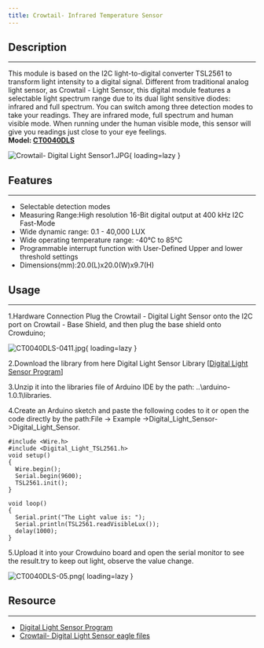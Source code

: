 ```yaml
---
title: Crowtail- Infrared Temperature Sensor
---
```


## Description
-----------

This module is based on the I2C light-to-digital converter TSL2561 to transform light intensity to a digital signal. Different from traditional analog light sensor, as Crowtail - Light Sensor, this digital module features a selectable light spectrum range due to its dual light sensitive diodes: infrared and full spectrum. You can switch among three detection modes to take your readings. They are infrared mode, full spectrum and human visible mode. When running under the human visible mode, this sensor will give you readings just close to your eye feelings.  
**Model: [CT0040DLS](http://www.elecrow.com/crowtail-digital-light-sensor-p-1488.html)**

![Crowtail- Digital Light Sensor1.JPG](https://wiki.elecrow.com/images/thumb/e/e2/Crowtail-_Digital_Light_Sensor1.JPG/600px-Crowtail-_Digital_Light_Sensor1.JPG){ loading=lazy }

## Features
--------

- Selectable detection modes
- Measuring Range:High resolution 16-Bit digital output at 400 kHz I2C Fast-Mode
- Wide dynamic range: 0.1 - 40,000 LUX
- Wide operating temperature range: -40°C to 85°C
- Programmable interrupt function with User-Defined Upper and lower threshold settings
- Dimensions(mm):20.0(L)x20.0(W)x9.7(H)

## Usage
-----

1.Hardware Connection
Plug the Crowtail - Digital Light Sensor onto the I2C port on Crowtail - Base Shield, and then plug the base shield onto Crowduino;

![CT0040DLS-0411.jpg](https://wiki.elecrow.com/images/thumb/c/c0/CT0040DLS-0411.jpg/600px-CT0040DLS-0411.jpg){ loading=lazy }

2.Download the library from here Digital Light Sensor Library \[[Digital Light Sensor Program](../../files/Digital-Light-Sensor-zip.md)\]

3.Unzip it into the libraries file of Arduino IDE by the path: ..\\arduino-1.0.1\\libraries.

4.Create an Arduino sketch and paste the following codes to it or open the code directly by the path:File -&gt; Example -&gt;Digital\_Light\_Sensor-&gt;Digital\_Light\_Sensor.

```
#include <Wire.h>
#include <Digital_Light_TSL2561.h>
void setup()
{
  Wire.begin();
  Serial.begin(9600);
  TSL2561.init();
}

void loop()
{
  Serial.print("The Light value is: ");
  Serial.println(TSL2561.readVisibleLux());
  delay(1000);
}
```

5.Upload it into your Crowduino board and open the serial monitor to see the result.try to keep out light, observe the value change.

![CT0040DLS-05.png](https://wiki.elecrow.com/images/0/0b/CT0040DLS-05.png){ loading=lazy }

## Resource
--------

- [Digital Light Sensor Program](../../files/Digital-Light-Sensor-zip.md)
- [Crowtail- Digital Light Sensor eagle files](../../files/Crowtail-Digital-Light-Sensor-v1.0-zip.md)